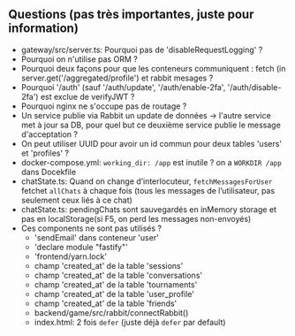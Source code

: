 ## Questions (pas très importantes, juste pour information)
* gateway/src/server.ts: Pourquoi pas de 'disableRequestLogging' ?
* Pourquoi on n'utilise pas ORM ?
* Pourquoi deux façons pour que les conteneurs communiquent : fetch (in server.get('/aggregated/profile') et rabbit mesages ?
* Pourquoi '/auth' (sauf '/auth/update', '/auth/enable-2fa', '/auth/disable-2fa') est exclue de verifyJWT ?
* Pourquoi nginx ne s'occupe pas de routage ?
* Un service publie via Rabbit un update de données -> l'autre service met à jour sa DB, pour quel but ce deuxième service publie le message d'acceptation ?
* On peut utiliser UUID рour avoir un id commun pour deux tables 'users' et 'profiles' ?
* docker-compose.yml: `working_dir: /app` est inutile ? on a `WORKDIR /app` dans Docekfile
* chatState.ts: Quand on change d’interlocuteur, `fetchMessagesForUser` fetchet `allChats` à chaque fois (tous les messages de l’utilisateur, pas seulement ceux liés à ce chat)
* chatState.ts: pendingChats sont sauvegardés en inMemory storage et pas en localStorage(si F5, on perd les messages non-envoyés)
* Ces components ne sont pas utilisés ?
  + 'sendEmail' dans conteneur 'user'
  + 'declare module "fastify"'
  + 'frontend/yarn.lock'
  + champ 'created_at' de la table 'sessions'
  + champ 'created_at' de la table 'conversations'
  + champ 'created_at' de la table 'tournaments'
  + champ 'created_at' de la table 'user_profile'
  + champ 'created_at' de la table 'friends'
  + backend/game/src/rabbit/connectRabbit()
  + index.html: 2 fois `defer` (juste déjà `defer` par default)


